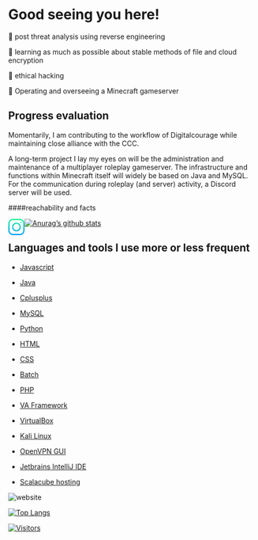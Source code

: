 # Good seeing you here!

👀 post threat analysis using reverse engineering

🧠 learning as much as possible about stable methods of file and cloud encryption

💭 ethical hacking

💙 Operating and overseeing a Minecraft gameserver


## Progress evaluation

Momentarily, I am contributing to the workflow of Digitalcourage while maintaining close alliance with the CCC.

A long-term project I lay my eyes on will be the administration and maintenance of a multiplayer roleplay gameserver.
The infrastructure and functions within Minecraft itself will widely be based on Java and MySQL.
For the communication during roleplay (and server) activity, a Discord server will be used.

####reachability and facts

<a href="https://instagram.com/devtill2yeah"><img align="left" src="https://raw.githubusercontent.com/devtill2yeah/visual-configs/main/images/instagram.png" alt="devtill2yeah ig" width="33px"/></a>

[![Anurag’s github stats](https://github-readme-stats.vercel.app/api?username=devtill2yeah)](https://github.com/devtill2yeah)

## Languages and tools I use more or less frequent

- [Javascript](https://www.javascript.com/)

- [Java](https://www.java.com/en/)

- [Cplusplus](https://www.w3schools.com/cpp/cpp_intro.asp)

- [MySQL](https://www.mysql.com/)

- [Python](https://www.python.org/)

- [HTML](https://html.com/)

- [CSS](https://www.w3schools.com/css/default.asp)

- [Batch](https://www.tutorialspoint.com/batch_script/index.htm)

- [PHP](https://www.php.net/)

- [VA Framework](http://vaframework.com/)

- [VirtualBox](https://www.virtualbox.org/)

- [Kali Linux](https://www.kali.org/docs/)

- [OpenVPN GUI](https://openvpn.net/access-server/)

- [Jetbrains IntelliJ IDE](https://www.jetbrains.com/idea/features/)

- [Scalacube hosting](https://scalacube.com/hosting/server/minecraft)

<img alt="website" src="https://img.shields.io/website?down_color=neonred&down_message=inactive&up_color=neongreen&up_message=active&url=https%3A%2F%2Flinktr.ee%2Fdevtill2yeah">

[![Top Langs](https://github-readme-stats.vercel.app/api/top-langs/?username=devtill2yeah&layout=compact)](https://github.com/devtill2yeah)
  
 [![Visitors](https://visitor-badge.glitch.me/badge?page_id=devtill2yeah.devtill2yeah)]([https://www.yushi.dev/](https://github.com/devtill2yeah/devtill2yeah))
 
